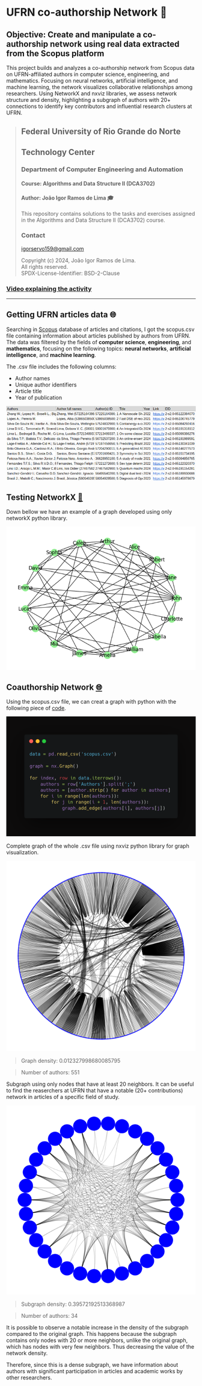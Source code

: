 # UFRN co-authorship Network :busts_in_silhouette:

## Objective: Create and manipulate a co-authorship network using real data extracted from the Scopus platform

This project builds and analyzes a co-authorship network from Scopus data on UFRN-affiliated authors in computer science, engineering, and mathematics. Focusing on neural networks, artificial intelligence, and machine learning, the network visualizes collaborative relationships among researchers. Using NetworkX and nxviz libraries, we assess network structure and density, highlighting a subgraph of authors with 20+ connections to identify key contributors and influential research clusters at UFRN.

> ## Federal University of Rio Grande do Norte  
> ## Technology Center  
> ### Department of Computer Engineering and Automation  
> #### Course: **Algorithms and Data Structure II (DCA3702)**  
> #### Author: **João Igor Ramos de Lima :mortar_board:**
>
> This repository contains solutions to the tasks and exercises assigned in the Algorithms and Data Structure II (DCA3702) course.
>
> ### Contact
> [igorservo159@gmail.com](mailto:igorservo159@gmail.com)
>
> Copyright (c) 2024, João Igor Ramos de Lima.  
> All rights reserved.   
> SPDX-License-Identifier: BSD-2-Clause

### [Video explaining the activity](https://www.loom.com/share/df95291120ad45559df213ba6507c54a?sid=85feec87-aa12-43b0-bc3e-e938c7372c01)

---

## Getting UFRN articles data :globe_with_meridians:

Searching in [Scopus](https://www.elsevier.com/products/scopus) database of articles and citations, I got the scopus.csv file containing information about articles published by authors from UFRN. The data was filtered by the fields of **computer science**, **engineering**, and **mathematics**, focusing on the following topics: **neural networks**, **artificial intelligence**, and **machine learning**.

The .csv file includes the following columns:
- Author names
- Unique author identifiers
- Article title
- Year of publication

<center><img width="max-width" src="imgs/scopus_csv.png"></center>


## Testing NetworkX [:thought_balloon:](networkX_test.ipynb)

Down bellow we have an example of a graph developed using only networkX python library.

<center><img width="max-width" src="imgs/networkX_test.png"></center>

## Coauthorship Network [:globe_with_meridians:](Coauthorship_Network.ipynb)

Using the scopus.csv file, we can creat a graph with python with the following piece of [code](Coauthorship_Network.ipynb).

<center><img width="max-width" src="imgs/carbon.png"></center>

Complete graph of the whole .csv file using nxviz python library for graph visualization.
<center><img width="max-width" src="imgs/graph.png"></center>

> Graph density: 0.012327998680085795

> Number of authors: 551

Subgraph using only nodes that have at least 20 neighbors. It can be useful to find the reaserchers at UFRN that have a notable (20+ contributions) network in articles of a specific field of study.
<center><img width="max-width" src="imgs/subgraph.png"></center>

> Subgraph density: 0.39572192513368987

> Number of authors: 34

It is possible to observe a notable increase in the density of the subgraph compared to the original graph. This happens because the subgraph contains only nodes with 20 or more neighbors, unlike the original graph, which has nodes with very few neighbors. Thus decreasing the value of the network density.

Therefore, since this is a dense subgraph, we have information about authors with significant participation in articles and academic works by other researchers.
